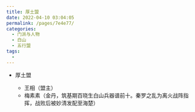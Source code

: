 ```yaml
---
title: 厚土盟
date: 2022-04-10 03:04:05
permalink: /pages/7e4e77/
categories:
  - 门派与人物
  - 白山
  - 五行盟
tags:
  - 
---
```

- 厚土盟

  - 王相（盟主）
  - 梅素素（金丹，筑基期百晓生白山兵器谱前十。秦罗之乱为离火战阵指挥，战败后被妙清发配至海楚）

